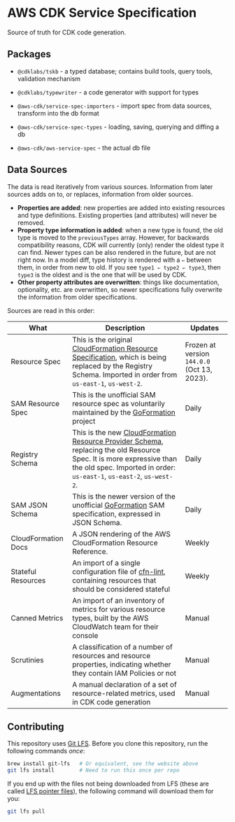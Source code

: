 # AWS CDK Service Specification

Source of truth for CDK code generation.

## Packages

- `@cdklabs/tskb` - a typed database; contains build tools, query tools, validation mechanism
- `@cdklabs/typewriter` - a code generator with support for types

- `@aws-cdk/service-spec-importers` - import spec from data sources, transform into the db format
- `@aws-cdk/service-spec-types` - loading, saving, querying and diffing a db
- `@aws-cdk/aws-service-spec` - the actual db file

## Data Sources

The data is read iteratively from various sources. Information from later sources adds on to, or replaces, information
from older sources. 

* **Properties are added**: new properties are added into existing resources and type definitions. Existing properties (and attributes)
  will never be removed.
* **Property type information is added**: when a new type is found, the old type is moved to the `previousTypes` array.
  However, for backwards compatibility reasons, CDK will currently (only) render the oldest type it can find. Newer types can
  be also rendered in the future, but are not right now. In a model diff, type history is rendered with a `⇐` between them, in order
  from new to old. If you see `type1 ⇐ type2 ⇐ type3`, then `type3` is the oldest and is the one that will be used by CDK.
* **Other property attributes are overwritten**: things like documentation, optionality, etc. are overwritten, so newer specifications
  fully overwrite the information from older specifications.

Sources are read in this order:

| What | Description | Updates |
|------|-------------|--------------------
| Resource Spec | This is the original [CloudFormation Resource Specification](https://docs.aws.amazon.com/AWSCloudFormation/latest/UserGuide/cfn-resource-specification.html), which is being replaced by the Registry Schema. Imported in order from `us-east-1`, `us-west-2`. | Frozen at version `144.0.0` (Oct 13, 2023). |
| SAM Resource Spec | This is the unofficial SAM resource spec as voluntarily maintained by the [GoFormation](https://github.com/awslabs/goformation) project | Daily | 
| Registry Schema | This is the new [CloudFormation Resource Provider Schema](https://docs.aws.amazon.com/AWSCloudFormation/latest/UserGuide/resource-type-schemas.html), replacing the old Resource Spec. It is more expressive than the old spec. Imported in order: `us-east-1`, `us-east-2`, `us-west-2`. | Daily |
| SAM JSON Schema | This is the newer version of the unofficial [GoFormation](https://github.com/awslabs/goformation) SAM specification, expressed in JSON Schema. | Daily |
| CloudFormation Docs | A JSON rendering of the AWS CloudFormation Resource Reference. | Weekly |
| Stateful Resources | An import of a single configuration file of [cfn-lint](https://github.com/aws-cloudformation/cfn-lint), containing resources that should be considered stateful | Weekly |
| Canned Metrics | An import of an inventory of metrics for various resource types, built by the AWS CloudWatch team for their console | Manual |
| Scrutinies | A classification of a number of resources and resource properties, indicating whether they contain IAM Policies or not | Manual |
| Augmentations | A manual declaration of a set of resource-related metrics, used in CDK code generation | Manual |

## Contributing

This repository uses [Git LFS](https://git-lfs.com/). Before you clone this repository, run the following commands
*once*:

```sh
brew install git-lfs   # Or equivalent, see the website above
git lfs install        # Need to run this once per repo
```

If you end up with the files not being downloaded from LFS
(these are called [LFS pointer files](https://github.com/git-lfs/git-lfs/wiki/Tutorial#lfs-pointer-files-advanced)),
the following command will download them for you:

```sh
git lfs pull
```
